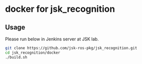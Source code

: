 # docker for jsk\_recognition


## Usage

Please run below in Jenkins server at JSK lab.


```bash
git clone https://github.com/jsk-ros-pkg/jsk_recognition.git
cd jsk_recognition/docker
./build.sh
```
